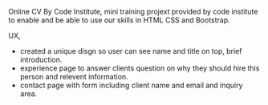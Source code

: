 Online CV By Code Institute,
mini training projext provided by code institute to enable and be able to use our skills in HTML CSS and Bootstrap.

UX,
- created a unique disgn so user can see name and title on top, brief introduction.
- experience page to answer clients question on why they should hire this person and relevent information.
- contact page with form including client name and email and inquiry area.

